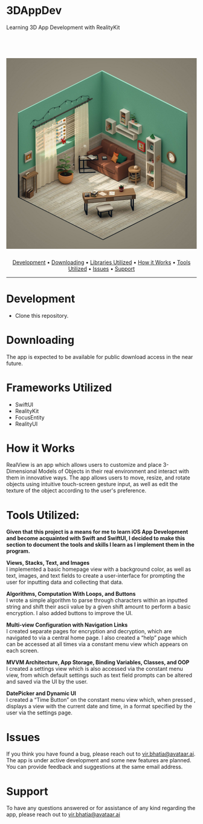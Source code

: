 # 3DAppDev
 Learning 3D App Development with RealityKit
 
<h1 align="center">
 	<br>
	<a href="">
		<img 
		     src="https://github.com/VirBhatia10/3DAppDev/blob/main/TestAR/Resources/Assets/appstore.png?raw=true" 
		     alt="Codeword iOS">
	</a>
</h1>

<h4 align="center"><project_name></h4>

<p align="center">
  <a href="#development">Development</a> •
  <a href="#downloading">Downloading</a> •
  <a href="#Libraries Utilized">Libraries Utilized</a> •
  <a href="#How it Works">How it Works</a> •
  <a href="#Tools Utilized">Tools Utilized</a> •
  <a href="#issues">Issues</a> •
  <a href="#support">Support</a>
</p>

---

# Development
- Clone this repository.

# Downloading
The app is expected to be available for public download access in the near future.

# Frameworks Utilized
- SwiftUI
- RealityKit
- FocusEntity
- RealityUI

# How it Works
RealView is an app which allows users to customize and place 3-Dimensional Models of Objects in their real environment and interact with them in innovative ways. The app allows users to move, resize, and rotate objects using intuitive touch-screen gesture input, as well as edit the texture of the object according to the user's preference.

# Tools Utilized:
__Given that this project is a means for me to learn iOS App Development and become acquainted with Swift and SwiftUI, I decided to make this section to document the tools and skills I learn as I implement them in the program.__ <br>

__Views, Stacks, Text, and Images__ <br>
I implemented a basic homepage view with a background color, as well as text, images, and text fields to create a user-interface for prompting the user for inputting data and collecting that data. 

__Algorithms, Computation With Loops, and Buttons__ <br>
I wrote a simple algorithm to parse through characters within an inputted string and shift their ascii value by a given shift amount to perform a basic encryption. I also added buttons to improve the UI.

__Multi-view Configuration with Navigation Links__ <br>
I created separate pages for encryption and decryption, which are navigated to via a central home page. I also created a “help”
page which can be accessed at all times via a constant menu view which appears on each screen.

__MVVM Architecture, App Storage, Binding Variables, Classes, and OOP__ <br>
I created a settings view which is also accessed via the constant menu view, from which default settings such as text field prompts can be altered and saved via the UI by the user.

__DatePicker and Dynamic UI__ <br>
I created a “Time Button” on the constant menu view which, when pressed , displays a view with the current date and time, in a format specified by the user via the settings page.

# Issues
If you think you have found a bug, please reach out to vir.bhatia@avataar.ai. The app is under active development and some new features are planned. You can provide feedback and suggestions at the same email address.
	    
# Support
To have any questions answered or for assistance of any kind regarding the app, please reach out to vir.bhatia@avataar.ai
